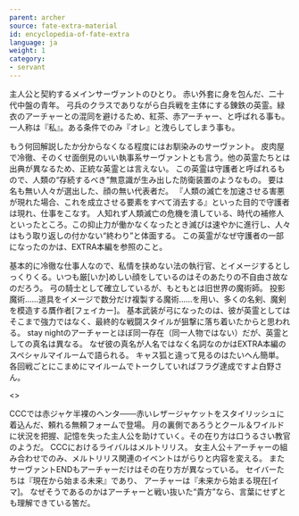 ```yaml
---
parent: archer
source: fate-extra-material
id: encyclopedia-of-fate-extra
language: ja
weight: 1
category:
- servant
---
```


主人公と契約するメインサーヴァントのひとり。
赤い外套に身を包んだ、二十代中盤の青年。
弓兵のクラスでありながら白兵戦を主体にする錬鉄の英霊。緑衣のアーチャーとの混同を避けるため、紅茶、赤アーチャー、と呼ばれる事も。
一人称は『私』。ある条件でのみ『オレ』と洩らしてしまう事も。

もう何回解説したか分からなくなる程度にはお馴染みのサーヴァント。
皮肉屋で冷徹、そのくせ面倒見のいい執事系サーヴァントとも言う。他の英霊たちとは出典が異なるため、正統な英霊とは言えない。
この英霊は守護者と呼ばれるもので、人類の“存続するべき”無意識が生み出した防衛装置のようなもの。
要は名も無い人々が選出した、顔の無い代表者だ。
『人類の滅亡を加速させる害悪が現れた場合、これを成立させる要素をすべて消去する』といった目的で守護者は現れ、仕事をこなす。
人知れず人類滅亡の危機を潰している、時代の補修人といったところ。この抑止力が働かなくなったとき滅びは速やかに進行し、人々はもう取り返しの付かない“終わり”と体面する。
この英霊がなぜ守護者の一部になったのかは、EXTRA本編を参照のこと。

基本的に冷徹な仕事人なので、私情を挟めない法の執行官、とイメージするとしっくりくる。いつも厳[いか]めしい顔をしているのはそのあたりの不自由さ故なのだろう。
弓の騎士として確立しているが、もともとは旧世界の魔術師。
投影魔術……道具をイメージで数分だけ複製する魔術……を用い、多くの名剣、魔剣を模造する贋作者[フェイカー]。
基本武装が弓になったのは、彼が英霊としてはそこまで強力ではなく、最終的な戦闘スタイルが狙撃に落ち着いたからと思われる。
stay nightのアーチャーとほぼ同一存在（同一人物ではない）だが、英霊としての真名は異なる。
なぜ彼の真名が人名ではなく名詞なのかはEXTRA本編のスペシャルマイルームで語られる。
キャス狐と違って見るのはたいへん簡単。各回戦ごとにこまめにマイルームでトークしていればフラグ達成ですよ白野さん。

<>

CCCでは赤ジャケ半裸のヘンタ───赤いレザージャケットをスタイリッシュに着込んだ、頼れる無頼フォームで登場。
月の裏側であろうとクール＆ワイルドに状況を把握、記憶を失った主人公を助けていく。その在り方は口うるさい教官のようだ。
CCCにおけるライバルはメルトリリス。
女主人公＋アーチャーの組み合わせでのみ、メルトリリス関連のイベントはがらりと内容を変える。
またサーヴァントENDもアーチャーだけはその在り方が異なっている。
セイバーたちは『現在から始まる未来』であり、
アーチャーは『未来から始まる現在[イマ]。
なぜそうであるのかはアーチャーと戦い抜いた“貴方”なら、言葉にせずとも理解できている筈だ。
